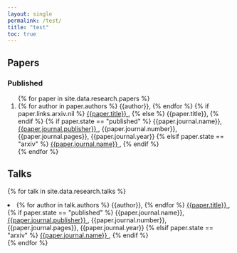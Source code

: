 ```yaml
---
layout: single
permalink: /test/
title: "test"
toc: true
---
```



## Papers

### Published

<ol>
{% for paper in site.data.research.papers %}
  <li>
    {% for author in paper.authors %}
        {{author}},
    {% endfor %}
    {% if paper.links.arxiv.nil %}
        <a href="{{ paper.links.arxiv }}">
        {{paper.title}}
        </a>,
    {% else %}
        {{paper.title}},
    {% endif %}    
    {% if paper.state == "published" %}
        {{paper.journal.name}},
        <a href="{{ paper.links.journal }}">
        {{paper.journal.publisher}}
        </a>,
        {{paper.journal.number}}, 
        {{paper.journal.pages}}, 
        {{paper.journal.year}}   
    {% elsif paper.state == "arxiv" %}
        <a href="{{ paper.links.arxiv }}">
            {{paper.journal.name}}
        </a>, 
    {% endif %}
  </li>
{% endfor %}
</ol>

## Talks

{% for talk in site.data.research.talks %}
  <li>
    {% for author in talk.authors %}
        {{author}},
    {% endfor %}
    <a href="{{ paper.links.arxiv }}">
    {{paper.title}}
    </a>,
    {% if paper.state == "published" %}
        {{paper.journal.name}},
        <a href="{{ paper.links.journal }}">
        {{paper.journal.publisher}}
        </a>,
        {{paper.journal.number}}, 
        {{paper.journal.pages}}, 
        {{paper.journal.year}}   
    {% elsif paper.state == "arxiv" %}
        <a href="{{ paper.links.arxiv }}">
            {{paper.journal.name}}
        </a>, 
    {% endif %}
  </li>
{% endfor %}